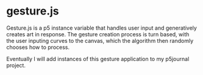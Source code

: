 # gesture.js
Gesture.js is a p5 instance variable that handles user input and generatively creates art in response. The gesture creation process is turn based, with the user inputing curves to the canvas, which the algorithm then randomly chooses how to process.

Eventually I will add instances of this gesture application to my p5journal project.
